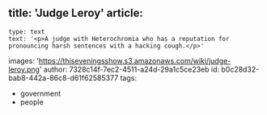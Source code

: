 title: 'Judge Leroy'
article:
  -
    type: text
    text: '<p>A judge with Heterochromia who has a reputation for pronouncing harsh sentences with a hacking cough.</p>'
images: 'https://thiseveningsshow.s3.amazonaws.com/wiki/judge-leroy.png'
author: 7328c14f-7ec2-4511-a24d-29a1c5ce23eb
id: b0c28d32-bab8-442a-86c8-d61f62585377
tags:
  - government
  - people
